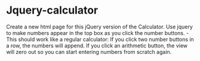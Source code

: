# Jquery-calculator
Create a new html page for this jQuery version of the Calculator. Use jquery to make numbers appear in the top box as you click the number buttons. -	This should work like a regular calculator: If you click two number buttons in a row, the numbers will append. If you click an arithmetic button, the view will zero out so you can start entering numbers from scratch again.
